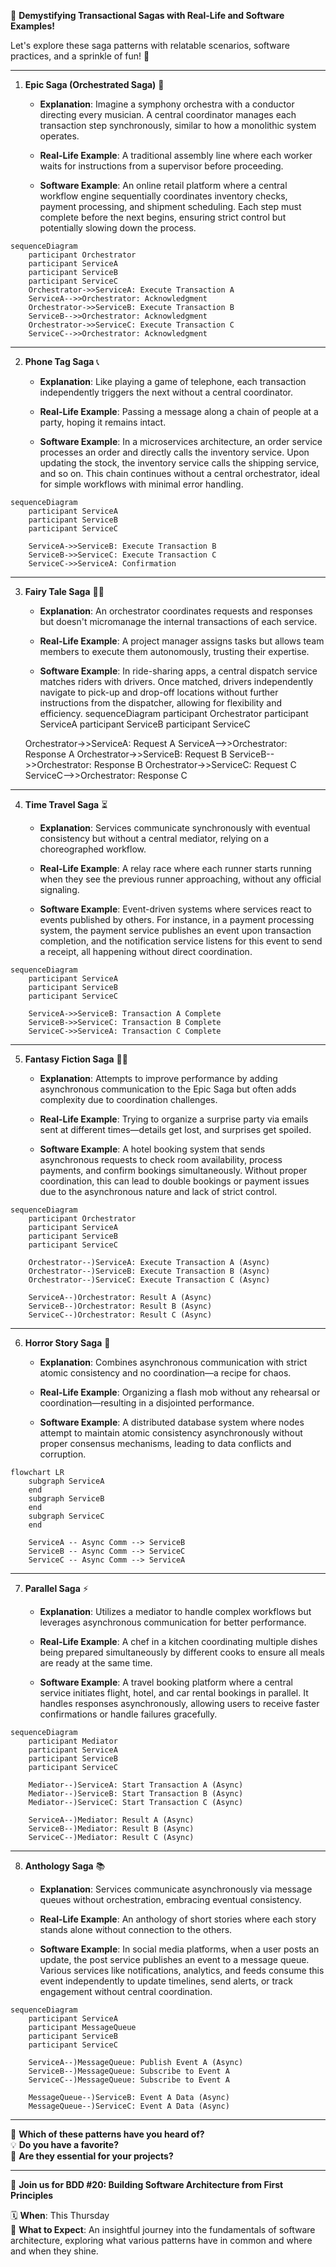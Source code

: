 🚀 **Demystifying Transactional Sagas with Real-Life and Software Examples!**

Let's explore these saga patterns with relatable scenarios, software practices, and a sprinkle of fun! 🎉

---

1. **Epic Saga (Orchestrated Saga)** 🎻

   - **Explanation**: Imagine a symphony orchestra with a conductor directing every musician. A central coordinator manages each transaction step synchronously, similar to how a monolithic system operates.
   
   - **Real-Life Example**: A traditional assembly line where each worker waits for instructions from a supervisor before proceeding.
   
   - **Software Example**: An online retail platform where a central workflow engine sequentially coordinates inventory checks, payment processing, and shipment scheduling. Each step must complete before the next begins, ensuring strict control but potentially slowing down the process.

```mermaid
sequenceDiagram
    participant Orchestrator
    participant ServiceA
    participant ServiceB
    participant ServiceC
    Orchestrator->>ServiceA: Execute Transaction A
    ServiceA-->>Orchestrator: Acknowledgment
    Orchestrator->>ServiceB: Execute Transaction B
    ServiceB-->>Orchestrator: Acknowledgment
    Orchestrator->>ServiceC: Execute Transaction C
    ServiceC-->>Orchestrator: Acknowledgment
```
---

2. **Phone Tag Saga** 📞

   - **Explanation**: Like playing a game of telephone, each transaction independently triggers the next without a central coordinator.
   
   - **Real-Life Example**: Passing a message along a chain of people at a party, hoping it remains intact.
   
   - **Software Example**: In a microservices architecture, an order service processes an order and directly calls the inventory service. Upon updating the stock, the inventory service calls the shipping service, and so on. This chain continues without a central orchestrator, ideal for simple workflows with minimal error handling.
```mermaid
sequenceDiagram
    participant ServiceA
    participant ServiceB
    participant ServiceC

    ServiceA->>ServiceB: Execute Transaction B
    ServiceB->>ServiceC: Execute Transaction C
    ServiceC->>ServiceA: Confirmation
```
---

3. **Fairy Tale Saga** 🧚‍♀️

   - **Explanation**: An orchestrator coordinates requests and responses but doesn't micromanage the internal transactions of each service.
   
   - **Real-Life Example**: A project manager assigns tasks but allows team members to execute them autonomously, trusting their expertise.
   
   - **Software Example**: In ride-sharing apps, a central dispatch service matches riders with drivers. Once matched, drivers independently navigate to pick-up and drop-off locations without further instructions from the dispatcher, allowing for flexibility and efficiency.
sequenceDiagram
    participant Orchestrator
    participant ServiceA
    participant ServiceB
    participant ServiceC

    Orchestrator->>ServiceA: Request A
    ServiceA-->>Orchestrator: Response A
    Orchestrator->>ServiceB: Request B
    ServiceB-->>Orchestrator: Response B
    Orchestrator->>ServiceC: Request C
    ServiceC-->>Orchestrator: Response C

---

4. **Time Travel Saga** ⏳

   - **Explanation**: Services communicate synchronously with eventual consistency but without a central mediator, relying on a choreographed workflow.
   
   - **Real-Life Example**: A relay race where each runner starts running when they see the previous runner approaching, without any official signaling.
   
   - **Software Example**: Event-driven systems where services react to events published by others. For instance, in a payment processing system, the payment service publishes an event upon transaction completion, and the notification service listens for this event to send a receipt, all happening without direct coordination.
```mermaid
sequenceDiagram
    participant ServiceA
    participant ServiceB
    participant ServiceC

    ServiceA->>ServiceB: Transaction A Complete
    ServiceB->>ServiceC: Transaction B Complete
    ServiceC->>ServiceA: Transaction C Complete
```

---

5. **Fantasy Fiction Saga** 🧙‍♂️

   - **Explanation**: Attempts to improve performance by adding asynchronous communication to the Epic Saga but often adds complexity due to coordination challenges.
   
   - **Real-Life Example**: Trying to organize a surprise party via emails sent at different times—details get lost, and surprises get spoiled.
   
   - **Software Example**: A hotel booking system that sends asynchronous requests to check room availability, process payments, and confirm bookings simultaneously. Without proper coordination, this can lead to double bookings or payment issues due to the asynchronous nature and lack of strict control.
```mermaid
sequenceDiagram
    participant Orchestrator
    participant ServiceA
    participant ServiceB
    participant ServiceC

    Orchestrator--)ServiceA: Execute Transaction A (Async)
    Orchestrator--)ServiceB: Execute Transaction B (Async)
    Orchestrator--)ServiceC: Execute Transaction C (Async)

    ServiceA--)Orchestrator: Result A (Async)
    ServiceB--)Orchestrator: Result B (Async)
    ServiceC--)Orchestrator: Result C (Async)
```

---

6. **Horror Story Saga** 👻

   - **Explanation**: Combines asynchronous communication with strict atomic consistency and no coordination—a recipe for chaos.
   
   - **Real-Life Example**: Organizing a flash mob without any rehearsal or coordination—resulting in a disjointed performance.
   
   - **Software Example**: A distributed database system where nodes attempt to maintain atomic consistency asynchronously without proper consensus mechanisms, leading to data conflicts and corruption.
```mermaid
flowchart LR
    subgraph ServiceA
    end
    subgraph ServiceB
    end
    subgraph ServiceC
    end

    ServiceA -- Async Comm --> ServiceB
    ServiceB -- Async Comm --> ServiceC
    ServiceC -- Async Comm --> ServiceA
```

---

7. **Parallel Saga** ⚡

   - **Explanation**: Utilizes a mediator to handle complex workflows but leverages asynchronous communication for better performance.
   
   - **Real-Life Example**: A chef in a kitchen coordinating multiple dishes being prepared simultaneously by different cooks to ensure all meals are ready at the same time.
   
   - **Software Example**: A travel booking platform where a central service initiates flight, hotel, and car rental bookings in parallel. It handles responses asynchronously, allowing users to receive faster confirmations or handle failures gracefully.
```mermaid
sequenceDiagram
    participant Mediator
    participant ServiceA
    participant ServiceB
    participant ServiceC

    Mediator--)ServiceA: Start Transaction A (Async)
    Mediator--)ServiceB: Start Transaction B (Async)
    Mediator--)ServiceC: Start Transaction C (Async)

    ServiceA--)Mediator: Result A (Async)
    ServiceB--)Mediator: Result B (Async)
    ServiceC--)Mediator: Result C (Async)
```

---

8. **Anthology Saga** 📚

   - **Explanation**: Services communicate asynchronously via message queues without orchestration, embracing eventual consistency.
   
   - **Real-Life Example**: An anthology of short stories where each story stands alone without connection to the others.
   
   - **Software Example**: In social media platforms, when a user posts an update, the post service publishes an event to a message queue. Various services like notifications, analytics, and feeds consume this event independently to update timelines, send alerts, or track engagement without central coordination.
```mermaid
sequenceDiagram
    participant ServiceA
    participant MessageQueue
    participant ServiceB
    participant ServiceC

    ServiceA--)MessageQueue: Publish Event A (Async)
    ServiceB--)MessageQueue: Subscribe to Event A
    ServiceC--)MessageQueue: Subscribe to Event A

    MessageQueue--)ServiceB: Event A Data (Async)
    MessageQueue--)ServiceC: Event A Data (Async)
```
---

🤔 **Which of these patterns have you heard of?**  
💡 **Do you have a favorite?**  
🔎 **Are they essential for your projects?**

---

📣 **Join us for BDD #20: Building Software Architecture from First Principles**

🗓 **When**: This Thursday  
🎯 **What to Expect**: An insightful journey into the fundamentals of software architecture, exploring what various patterns have in common and where and when they shine.
